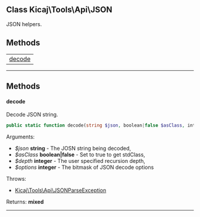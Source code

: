 ## Class Kicaj\Tools\Api\JSON
JSON helpers.

## Methods

|                    |
| ------------------ |
| [decode](#decode)  |

-------
## Methods
#### decode
Decode JSON string.
```php
public static function decode(string $json, boolean|false $asClass, integer $depth, integer $options) : mixed
```
Arguments:
- _$json_ **string** - The JOSN string being decoded, 
- _$asClass_ **boolean|false** - Set to true to get stdClass, 
- _$depth_ **integer** - The user specified recursion depth, 
- _$options_ **integer** - The bitmask of JSON decode options

Throws:
- [Kicaj\Tools\Api\JSONParseException](Kicaj-Tools-Api-JSONParseException.md)

Returns: **mixed**

-------
